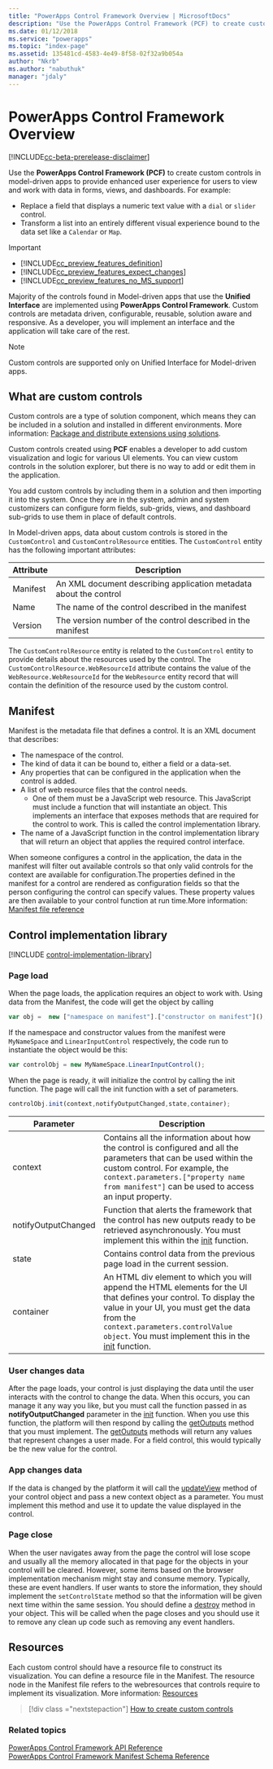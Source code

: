 ```yaml
---
title: "PowerApps Control Framework Overview | MicrosoftDocs"
description: "Use the PowerApps Control Framework (PCF) to create custom controls in model-driven apps to provide enhanced user experience for users to view and work with data in forms, views, and dashboards."
ms.date: 01/12/2018
ms.service: "powerapps"
ms.topic: "index-page"
ms.assetid: 135481cd-4583-4e49-8f58-02f32a9b054a
author: "Nkrb"
ms.author: "nabuthuk"
manager: "jdaly"
---
```

# PowerApps Control Framework Overview

[!INCLUDE[cc-beta-prerelease-disclaimer](../../includes/cc-beta-prerelease-disclaimer.md)]

Use the **PowerApps Control Framework (PCF)** to create custom controls in model-driven apps to provide enhanced user experience for users to view and work with data in forms, views, and dashboards. For example:

- Replace a field that displays a numeric text value with a `dial` or `slider` control.
- Transform a list into an entirely different visual experience bound to the data set like a `Calendar` or `Map`.

> [!IMPORTANT]
> - [!INCLUDE[cc_preview_features_definition](../../includes/cc-preview-features-definition.md)] 
> - [!INCLUDE[cc_preview_features_expect_changes](../../includes/cc-preview-features-expect-changes.md)]  
> - [!INCLUDE[cc_preview_features_no_MS_support](../../includes/cc-preview-features-no-ms-support.md)]

Majority of the controls found in Model-driven apps that use the **Unified Interface** are implemented using **PowerApps Control Framework**. Custom controls are metadata driven, configurable, reusable, solution aware and responsive. As a developer, you will implement an interface and the application will take care of the rest.

> [!NOTE]
> Custom controls are supported only on Unified Interface for Model-driven apps.

## What are custom controls

Custom controls are a type of solution component, which means they can be included in a solution and installed in different environments. More information: [Package and distribute extensions using solutions]().

Custom controls created using **PCF** enables a developer to add custom visualization and logic for various UI elements. You can view custom controls in the solution explorer, but there is no way to add or edit them in the application.

You add custom controls by including them in a solution and then importing it into the system. Once they are in the system, admin and system customizers can configure form fields, sub-grids, views, and dashboard sub-grids to use them in place of default controls.

In Model-driven apps, data about custom controls is stored in the `CustomControl` and `CustomControlResource` entities.
The `CustomControl` entity has the following important attributes:

|Attribute  |Description|
|---|---|
|Manifest |An XML document describing application metadata about the control|
|Name | The name of the control described in the manifest|
|Version |The version number of the control described in the manifest|

The `CustomControlResource` entity is related to the `CustomControl` entity to provide details about the resources used by the control. The `CustomControlResource.WebResourceId` attribute contains the value of the `WebResource.WebResourceId` for the `WebResource` entity record that will contain the definition of the resource used by the custom control.

## Manifest

Manifest is the metadata file that defines a control. It is an XML document that describes:

- The namespace of the control.
- The kind of data it can be bound to, either a field or a data-set.
- Any properties that can be configured in the application when the control is added.
- A list of web resource files that the control needs. 
  - One of them must be a JavaScript web resource. This JavaScript must include a function that will instantiate an object. This implements an interface that exposes methods that are required for the control to work. This is called the control implementation library.
- The name of a JavaScript function in the control implementation library that will return an object that applies the required control interface.

When someone configures a control in the application, the data in the manifest will filter out available controls so that only valid controls for the context are available for configuration.The properties defined in the manifest for a control are rendered as configuration fields so that the person configuring the control can specify values. These property values are then available to your control function at run time.More information: [Manifest file reference](manifest-schema-reference/index.md)

## Control implementation library

[!INCLUDE [control-implementation-library](control-implementation-library.md)]

### Page load

When the page loads, the application requires an object to work with. Using data from the Manifest, the code will get the object by calling

```js
var obj =  new ["namespace on manifest"].["constructor on manifest"]();
```

If the namespace and constructor values from the manifest were `MyNameSpace` and `LinearInputControl` respectively, the code run to instantiate the object would be this:

```js
var controlObj = new MyNameSpace.LinearInputControl();
```

When the page is ready, it will initialize the control by calling the init function. The page will call the init function with a set of parameters.

```js
controlObj.init(context,notifyOutputChanged,state,container);
```

|Parameter|Description|
|---|---|
|context| Contains all the information about how the control is configured and all the parameters that can be used within the custom control. For example, the `context.parameters.["property name from manifest"]` can be used to access an input property.|
|notifyOutputChanged |Function that alerts the framework that the control has new outputs ready to be retrieved asynchronously. You must implement this within the [init](reference/control/init.md) function.|
|state|Contains control data from the previous page load in the current session.|
|container|An HTML div element to which you will append the HTML elements for the UI that defines your control. To display the value in your UI, you must get the data from the `context.parameters.controlValue object`. You must implement this in the [init](reference/control/init.md) function.|

### User changes data

After the page loads, your control is just displaying the data until the user interacts with the control to change the data. When this occurs, you can manage it any way you like, but you must call the function passed in as **notifyOutputChanged** parameter in the [init](reference/control/init.md) function. When you use this function, the platform will then respond by calling the [getOutputs](reference/control/getoutputs.md) method that you must implement. The [getOutputs](reference/control/getoutputs.md) methods will return any values that represent changes a user made. For a field control, this would typically be the new value for the control.

### App changes data

If the data is changed by the platform it will call the [updateView](reference/control/updateview.md) method of your control object and pass a new context object as a parameter. You must implement this method and use it to update the value displayed in the control.

### Page close

When the user navigates away from the page the control will lose scope and usually all the memory allocated in that page for the objects in your control will be cleared. However, some items based on the browser implementation mechanism might stay and consume memory. Typically, these are event handlers. If user wants to store the information, they should implement the `setControlState` method so that the information will be given next time within the same session.
You should define a [destroy](reference/control/destroy.md) method in your object. This will be called when the page closes and you should use it to remove any clean up code such as removing any event handlers.

## Resources

Each custom control should have a resource file to construct its visualization. You can define a resource file in the Manifest. The resource node in the Manifest file refers to the webresources that controls require to implement its visualization. More information: [Resources](manifest-schema-reference/resources.md)


> [!div class ="nextstepaction"]
> [How to create custom controls](create-controls-using-pcf.md)

### Related topics

[PowerApps Control Framework API Reference](reference/index.md)<br/>
[PowerApps Control Framework Manifest Schema Reference](manifest-schema-reference/index.md)
